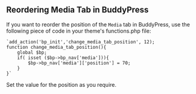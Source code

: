 ## Reordering Media Tab in BuddyPress

If you want to reorder the position of the `Media` tab in BuddyPress, use the following piece of code in your theme's functions.php file:



    `add_action('bp_init','change_media_tab_position', 12);
    function change_media_tab_position(){
        global $bp;
        if( isset ($bp->bp_nav['media'])){
            $bp->bp_nav['media']['position'] = 70;
        }
    }`



Set the value for the position as you require.
